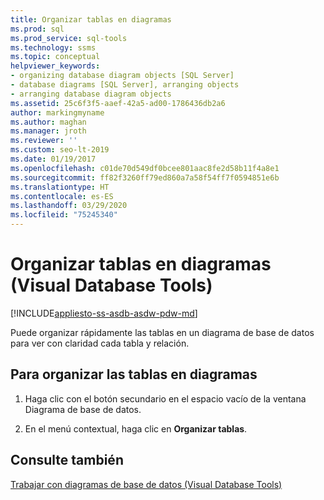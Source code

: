 ```yaml
---
title: Organizar tablas en diagramas
ms.prod: sql
ms.prod_service: sql-tools
ms.technology: ssms
ms.topic: conceptual
helpviewer_keywords:
- organizing database diagram objects [SQL Server]
- database diagrams [SQL Server], arranging objects
- arranging database diagram objects
ms.assetid: 25c6f3f5-aaef-42a5-ad00-1786436db2a6
author: markingmyname
ms.author: maghan
ms.manager: jroth
ms.reviewer: ''
ms.custom: seo-lt-2019
ms.date: 01/19/2017
ms.openlocfilehash: c01de70d549df0bcee801aac8fe2d58b11f4a8e1
ms.sourcegitcommit: ff82f3260ff79ed860a7a58f54ff7f0594851e6b
ms.translationtype: HT
ms.contentlocale: es-ES
ms.lasthandoff: 03/29/2020
ms.locfileid: "75245340"
---
```

# <a name="arrange-tables-in-diagrams-visual-database-tools"></a>Organizar tablas en diagramas (Visual Database Tools)

[!INCLUDE[appliesto-ss-asdb-asdw-pdw-md](../../includes/appliesto-ss-asdb-asdw-pdw-md.md)]

Puede organizar rápidamente las tablas en un diagrama de base de datos para ver con claridad cada tabla y relación.  
  
## <a name="to-arrange-tables-in-diagrams"></a>Para organizar las tablas en diagramas
  
1. Haga clic con el botón secundario en el espacio vacío de la ventana Diagrama de base de datos.  
  
2. En el menú contextual, haga clic en **Organizar tablas**.  
  
## <a name="see-also"></a>Consulte también

[Trabajar con diagramas de base de datos &#40;Visual Database Tools&#41;](../../ssms/visual-db-tools/work-with-database-diagrams-visual-database-tools.md)
